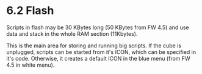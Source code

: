 # 6.2 Flash 

Scripts in flash may be 30 KBytes long \(50 KBytes from FW 4.5\) and use data and stack in the whole RAM section \(11Kbytes\). 

This is the main area for storing and running big scripts. If the cube is unplugged, scripts can be started from it's ICON, which can be specified in it's code. Otherwise, it creates a default ICON in the blue menu \(from FW 4.5 in white menu\).

